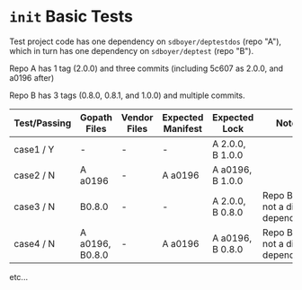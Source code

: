 
# `init` Basic Tests

Test project code has one dependency on `sdboyer/deptestdos` (repo "A"), which
in turn has one dependency on `sdboyer/deptest` (repo "B").

Repo A has 1 tag (2.0.0) and three commits (including 5c607 as 2.0.0, and
a0196 after)

Repo B has 3 tags (0.8.0, 0.8.1, and 1.0.0) and multiple commits.


| Test/Passing | Gopath Files    | Vendor Files | Expected Manifest | Expected Lock    | Notes                             |
|--------------|-----------------|--------------|-------------------|------------------|-----------------------------------|
| case1 / Y    | -               | -            | -                 | A 2.0.0, B 1.0.0 |                                   |  
| case2 / N    | A a0196         | -            | A a0196           | A a0196, B 1.0.0 |                                   |  
| case3 / N    | B0.8.0          | -            | -                 | A 2.0.0, B 0.8.0 | Repo B is not a direct dependency |  
| case4 / N    | A a0196, B0.8.0 | -            | A a0196           | A a0196, B 0.8.0 | Repo B is not a direct dependency |  
etc...
